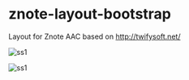 # znote-layout-bootstrap
Layout for Znote AAC based on http://twifysoft.net/

![ss1](http://i.imgur.com/lkpKxbM.png)

![ss1](http://i.imgur.com/PKA4xcy.png)
